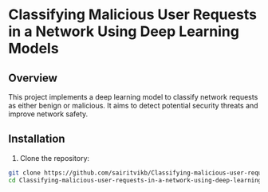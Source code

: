 # Classifying Malicious User Requests in a Network Using Deep Learning Models

## Overview
This project implements a deep learning model to classify network requests as either benign or malicious. It aims to detect potential security threats and improve network safety.

## Installation
1. Clone the repository:
```bash
git clone https://github.com/sairitvikb/Classifying-malicious-user-requests-in-a-network-using-deep-learning-models.git
cd Classifying-malicious-user-requests-in-a-network-using-deep-learning-models
```
